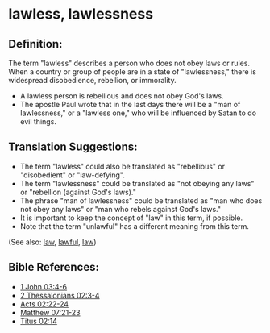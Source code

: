 # lawless, lawlessness #

## Definition: ##

The term "lawless" describes a person who does not obey laws or rules. When a country or group of people are in a state of "lawlessness," there is widespread disobedience, rebellion, or immorality.

* A lawless person is rebellious and does not obey God's laws.
* The apostle Paul wrote that in the last days there will be a "man of lawlessness," or a "lawless one," who will be influenced by Satan to do evil things.

## Translation Suggestions: ##

* The term "lawless" could also be translated as "rebellious" or "disobedient" or "law-defying".
* The term "lawlessness" could be translated as "not obeying any laws" or "rebellion (against God's laws)."
* The phrase "man of lawlessness" could be translated as "man who does not obey any laws" or "man who rebels against God's laws."
* It is important to keep the concept of "law" in this term, if possible.
* Note that the term "unlawful" has a different meaning from this term.

(See also: [law](../other/law.md), [lawful](../other/lawful.md), [law](../kt/lawofmoses.md))

## Bible References: ##

* [1 John 03:4-6](en/tn/1jn/help/03/04)
* [2 Thessalonians 02:3-4](en/tn/2th/help/02/03)
* [Acts 02:22-24](en/tn/act/help/02/22)
* [Matthew 07:21-23](en/tn/mat/help/07/21)
* [Titus 02:14](en/tn/tit/help/02/14)